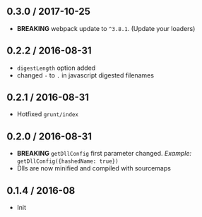## 0.3.0 / 2017-10-25

- **BREAKING** webpack update to `^3.8.1`. (Update your loaders)

## 0.2.2 / 2016-08-31

- `digestLength` option added
- changed `-` to `.` in javascript digested filenames

## 0.2.1 / 2016-08-31

- Hotfixed `grunt/index`

## 0.2.0 / 2016-08-31

- **BREAKING** `getDllConfig` first parameter changed. *Example:* `getDllConfig({hashedName: true})`
- Dlls are now minified and compiled with sourcemaps


## 0.1.4 / 2016-08

- Init
